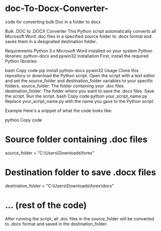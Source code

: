 # doc-To-Docx-Converter-
code for  converting bulk  Doc in a folder to docx

Bulk .DOC to .DOCX Converter
This Python script automatically converts all Microsoft Word .doc files in a specified source folder to .docx format and saves them in a designated destination folder.

Requirements
Python 3.x
Microsoft Word installed on your system
Python libraries: python-docx and pywin32
Installation
First, install the required Python libraries:

bash
Copy code
pip install python-docx pywin32
Usage
Clone this repository or download the Python script.
Open the script with a text editor and set the source_folder and destination_folder variables to your specific folders.
source_folder: The folder containing your .doc files.
destination_folder: The folder where you want to save the .docx files.
Save the script.
Run the script.
bash
Copy code
python your_script_name.py
Replace your_script_name.py with the name you gave to the Python script.

Example
Here's a snippet of what the code looks like:

python
Copy code
# Source folder containing .doc files
source_folder = "C:\\Users\\Downloads\\forex"

# Destination folder to save .docx files
destination_folder = "C:\\Users\\Downloads\\forex\\docx"

# ... (rest of the code)
After running the script, all .doc files in the source_folder will be converted to .docx format and saved in the destination_folder.
